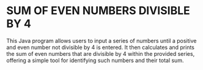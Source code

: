 # SUM OF EVEN NUMBERS DIVISIBLE BY 4

This Java program allows users to input a series of numbers until a positive and even number not divisible by 4 is entered. It then calculates and prints the sum of even numbers that are divisible by 4 within the provided series, offering a simple tool for identifying such numbers and their total sum.